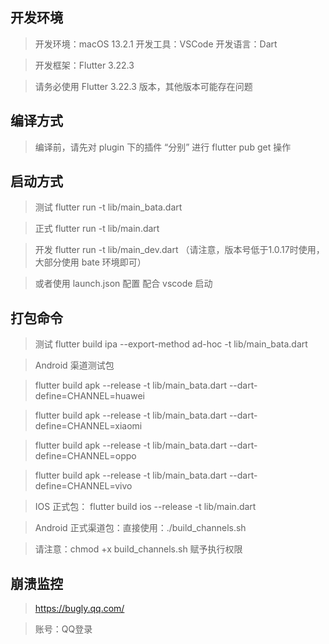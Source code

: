 ## 开发环境

> 开发环境：macOS 13.2.1
> 开发工具：VSCode
> 开发语言：Dart

> 开发框架：Flutter 3.22.3

> 请务必使用 Flutter 3.22.3 版本，其他版本可能存在问题


## 编译方式

> 编译前，请先对 plugin 下的插件 “分别” 进行 flutter pub get 操作

## 启动方式
> 测试
> flutter run -t lib/main_bata.dart

> 正式
> flutter run -t lib/main.dart

> 开发
> flutter run -t lib/main_dev.dart （请注意，版本号低于1.0.17时使用，大部分使用 bate 环境即可）

> 或者使用 launch.json 配置 配合 vscode 启动

## 打包命令
> 测试
> flutter build ipa --export-method ad-hoc -t lib/main_bata.dart

> Android 渠道测试包

> flutter build apk --release -t lib/main_bata.dart --dart-define=CHANNEL=huawei

> flutter build apk --release -t lib/main_bata.dart --dart-define=CHANNEL=xiaomi

> flutter build apk --release -t lib/main_bata.dart --dart-define=CHANNEL=oppo

> flutter build apk --release -t lib/main_bata.dart --dart-define=CHANNEL=vivo

> IOS 正式包：
> flutter build ios --release -t lib/main.dart  

> Android 正式渠道包：直接使用：./build_channels.sh

> 请注意：chmod +x build_channels.sh 赋予执行权限

## 崩溃监控
> https://bugly.qq.com/

> 账号：QQ登录
